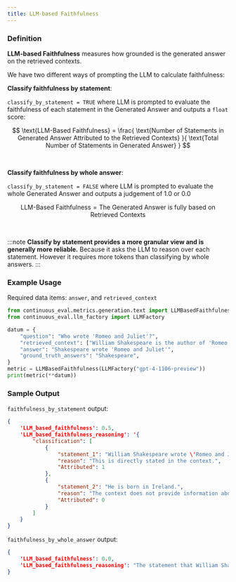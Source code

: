 ```yaml
---
title: LLM-based Faithfulness
---
```


### Definition

**LLM-based Faithfulness** measures how grounded is the generated answer on the retrieved contexts. 

We have two different ways of prompting the LLM to calculate faithfulness:

**Classify faithfulness by statement**:

`classify_by_statement = TRUE` where LLM is prompted to evaluate the faithfulness of each statement in the Generated Answer and outputs a `float` score:

$$
\text{LLM-Based Faithfulness} =
\frac{
  \text{Number of Statements in Generated Answer Attributed to the Retrieved Contexts}
}{
  \text{Total Number of Statements in Generated Answer}
}
$$

<br>

**Classify faithfulness by whole answer**:

`classify_by_statement = FALSE` where LLM is prompted to evaluate the whole Generated Answer and outputs a judgement of 1.0 or 0.0

$$
\text{LLM-Based Faithfulness} =
{
  \text{The Generated Answer is fully based on Retrieved Contexts}
}
$$

<br>

:::note
**Classify by statement provides a more granular view and is generally more reliable.** Because it asks the LLM to reason over each statement. However it requires more tokens than classifying by whole answers.
:::

### Example Usage

Required data items: `answer`, and `retrieved_context`

```python
from continuous_eval.metrics.generation.text import LLMBasedFaithfulness
from continuous_eval.llm_factory import LLMFactory

datum = {
    "question": "Who wrote 'Romeo and Juliet'?",
    "retrieved_context": ["William Shakespeare is the author of 'Romeo and Juliet'."],
    "answer": "Shakespeare wrote 'Romeo and Juliet'",
    "ground_truth_answers": "Shakespeare",
}
metric = LLMBasedFaithfulness(LLMFactory("gpt-4-1106-preview"))
print(metric(**datum))
```

### Sample Output

`faithfulness_by_statement` output:

```JSON
{
    'LLM_based_faithfulness': 0.5, 
    'LLM_based_faithfulness_reasoning': '{
        "classification": [
            {
                "statement_1": "William Shakespeare wrote \'Romeo and Juliet\'.",
                "reason": "This is directly stated in the context.",
                "Attributed": 1
            },
            {
                "statement_2": "He is born in Ireland.",
                "reason": "The context does not provide information about his birthplace, and the statement is factually incorrect as William Shakespeare was born in England.",
                "Attributed": 0
            }
        ]
    }
}
```

`faithfulness_by_whole_answer` output:

```JSON
{
    'LLM_based_faithfulness': 0.0, 
    'LLM_based_faithfulness_reasoning': "The statement that William Shakespeare wrote 'Romeo and Juliet' is supported by the context. However, the context does not provide information about his birthplace, and it is a well-known fact that William Shakespeare was born in Stratford-upon-Avon, England, not Ireland."
}
```
